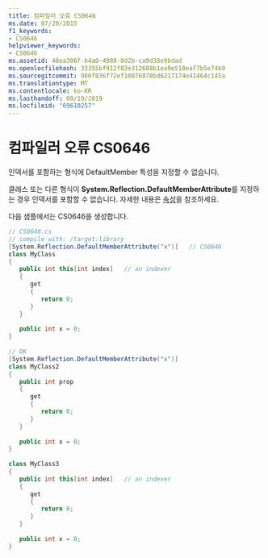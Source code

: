 ```yaml
---
title: 컴파일러 오류 CS0646
ms.date: 07/20/2015
f1_keywords:
- CS0646
helpviewer_keywords:
- CS0646
ms.assetid: 48ea306f-b4a0-4988-8d2b-ca9d38e9bdad
ms.openlocfilehash: 33355bf912f83e312688b1ea9e518eaf7b5e74b9
ms.sourcegitcommit: 986f836f72ef10876878bd6217174e41464c145a
ms.translationtype: MT
ms.contentlocale: ko-KR
ms.lasthandoff: 08/19/2019
ms.locfileid: "69610257"
---
```

# <a name="compiler-error-cs0646"></a>컴파일러 오류 CS0646
인덱서를 포함하는 형식에 DefaultMember 특성을 지정할 수 없습니다.  
  
 클래스 또는 다른 형식이 **System.Reflection.DefaultMemberAttribute**를 지정하는 경우 인덱서를 포함할 수 없습니다. 자세한 내용은 [속성](../programming-guide/classes-and-structs/properties.md)을 참조하세요.  
  
 다음 샘플에서는 CS0646을 생성합니다.  
  
```csharp  
// CS0646.cs  
// compile with: /target:library  
[System.Reflection.DefaultMemberAttribute("x")]   // CS0646  
class MyClass  
{  
   public int this[int index]   // an indexer  
   {  
      get  
      {  
         return 0;  
      }  
   }  
  
   public int x = 0;  
}  
  
// OK  
[System.Reflection.DefaultMemberAttribute("x")]  
class MyClass2  
{  
   public int prop  
   {  
      get  
      {  
         return 0;  
      }  
   }  
  
   public int x = 0;  
}  
  
class MyClass3  
{  
   public int this[int index]   // an indexer  
   {  
      get  
      {  
         return 0;  
      }  
   }  
  
   public int x = 0;  
}  
```
